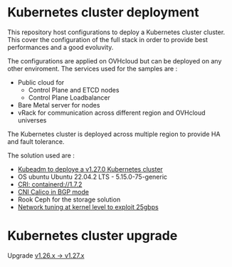 # Kubernetes cluster deployment

This repository host configurations to deploy a Kubernetes cluster cluster. This cover the configuration of the full stack in order to provide best performances and a good evoluvity.

The configurations are applied on OVHcloud but can be deployed on any other enviroment. The services used for the samples are :
- Public cloud for
    - Control Plane and ETCD nodes
    - Control Plane Loadbalancer
- Bare Metal server for nodes
- vRack for communication across different region and OVHcloud universes

The Kubernetes cluster is deployed across multiple region to provide HA and fault tolerance.

The solution used are :
- [Kubeadm to deploye a v1.27.0 Kubernetes cluster](./kubeadm.md)
- OS ubuntu Ubuntu 22.04.2 LTS - 5.15.0-75-generic
- [CRI: containerd://1.7.2](./kubeadm.md)
- [CNI Calico in BGP mode](./calico.md)
- Rook Ceph for the storage solution
- [Network tuning at kernel level to exploit 25gbps](./sd-cross-regions-vrack.md)

# Kubernetes cluster upgrade

Upgrade [v1.26.x -> v1.27.x](./upgrade.md)
